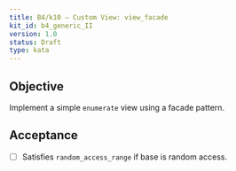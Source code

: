 ```yaml
---
title: B4/k10 — Custom View: view_facade
kit_id: b4_generic_II
version: 1.0
status: Draft
type: kata
---
```

## Objective
Implement a simple `enumerate` view using a facade pattern.
## Acceptance
- [ ] Satisfies `random_access_range` if base is random access.